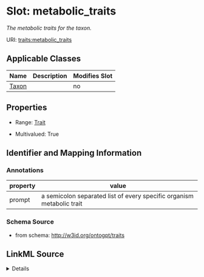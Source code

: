 

# Slot: metabolic_traits


_The metabolic traits for the taxon._



URI: [traits:metabolic_traits](http://w3id.org/ontogpt/traits/metabolic_traits)



<!-- no inheritance hierarchy -->





## Applicable Classes

| Name | Description | Modifies Slot |
| --- | --- | --- |
| [Taxon](Taxon.md) |  |  no  |







## Properties

* Range: [Trait](Trait.md)

* Multivalued: True





## Identifier and Mapping Information





### Annotations

| property | value |
| --- | --- |
| prompt | a semicolon separated list of every specific organism metabolic trait |



### Schema Source


* from schema: http://w3id.org/ontogpt/traits




## LinkML Source

<details>
```yaml
name: metabolic_traits
annotations:
  prompt:
    tag: prompt
    value: a semicolon separated list of every specific organism metabolic trait
description: The metabolic traits for the taxon.
from_schema: http://w3id.org/ontogpt/traits
rank: 1000
multivalued: true
alias: metabolic_traits
owner: Taxon
domain_of:
- Taxon
range: Trait

```
</details>